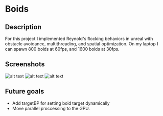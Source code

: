 # Boids

## Description
For this project I implemented Reynold's flocking behaviors in unreal with obstacle avoidance, multithreading, and spatial optimization. On my laptop I can spawn 800 boids at 60fps, and 1600 boids at 30fps.

## Screenshots
![alt text](https://i.imgur.com/8Rb9Ll1.png "Flocking1")
![alt text](https://i.imgur.com/Krw0GDa.jpg "Flocking2")
![alt text](https://i.imgur.com/yAP4EZE.jpg "SpatialPartitioning")

## Future goals
* Add targetBP for setting boid target dynamically
* Move parallel proccessing to the GPU.
